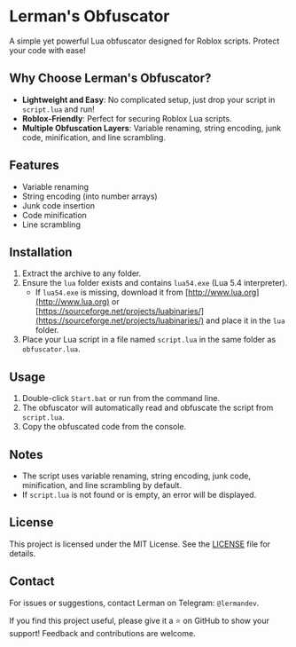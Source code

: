 # Lerman's Obfuscator

A simple yet powerful Lua obfuscator designed for Roblox scripts. Protect your code with ease!

## Why Choose Lerman's Obfuscator?
- **Lightweight and Easy**: No complicated setup, just drop your script in `script.lua` and run!
- **Roblox-Friendly**: Perfect for securing Roblox Lua scripts.
- **Multiple Obfuscation Layers**: Variable renaming, string encoding, junk code, minification, and line scrambling.

## Features
- Variable renaming
- String encoding (into number arrays)
- Junk code insertion
- Code minification
- Line scrambling

## Installation
1. Extract the archive to any folder.
2. Ensure the `lua` folder exists and contains `lua54.exe` (Lua 5.4 interpreter).
   - If `lua54.exe` is missing, download it from [http://www.lua.org](http://www.lua.org) or [https://sourceforge.net/projects/luabinaries/](https://sourceforge.net/projects/luabinaries/) and place it in the `lua` folder.
3. Place your Lua script in a file named `script.lua` in the same folder as `obfuscator.lua`.

## Usage
1. Double-click `Start.bat` or run from the command line.
2. The obfuscator will automatically read and obfuscate the script from `script.lua`.
3. Copy the obfuscated code from the console.

## Notes
- The script uses variable renaming, string encoding, junk code, minification, and line scrambling by default.
- If `script.lua` is not found or is empty, an error will be displayed.

## License
This project is licensed under the MIT License. See the [LICENSE](LICENSE) file for details.

## Contact
For issues or suggestions, contact Lerman on Telegram: `@lermandev`.

If you find this project useful, please give it a ⭐ on GitHub to show your support! Feedback and contributions are welcome.

